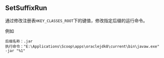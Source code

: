 ## SetSuffixRun

通过修改注册表`HKEY_CLASSES_ROOT`下的键值，修改指定后缀的运行命令。

例如

```
后缀名称：.jar
执行命令："E:\Applications\Scoop\apps\oraclejdk8\current\bin\javaw.exe" -jar "%1"
```